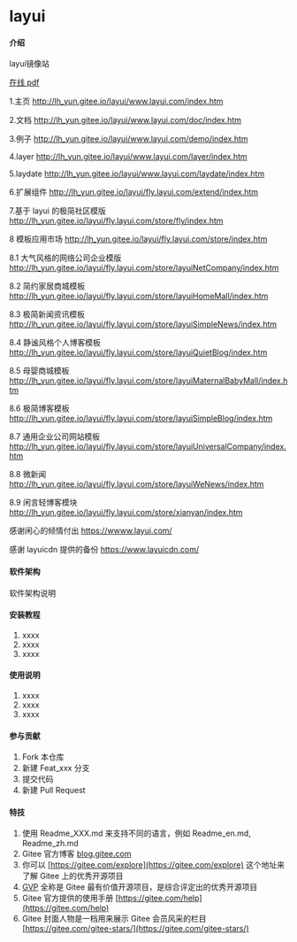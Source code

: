 # layui

#### 介绍
layui镜像站

[在线 pdf ](https://lh_yun.gitee.io/layui/Layui%20%E5%BC%80%E5%8F%91%E4%BD%BF%E7%94%A8%E6%96%87%E6%A1%A3%20-%20%E5%85%A5%E9%97%A8%E6%8C%87%E5%8D%97.pdf)

1.主页
http://lh_yun.gitee.io/layui/www.layui.com/index.htm

2.文档
http://lh_yun.gitee.io/layui/www.layui.com/doc/index.htm

3.例子
http://lh_yun.gitee.io/layui/www.layui.com/demo/index.htm

4.layer
http://lh_yun.gitee.io/layui/www.layui.com/layer/index.htm

5.laydate
http://lh_yun.gitee.io/layui/www.layui.com/laydate/index.htm

6.扩展组件
http://lh_yun.gitee.io/layui/fly.layui.com/extend/index.htm

7.基于 layui 的极简社区模版
http://lh_yun.gitee.io/layui/fly.layui.com/store/fly/index.htm

8 模板应用市场
http://lh_yun.gitee.io/layui/fly.layui.com/store/index.htm

8.1 大气风格的网络公司企业模版
http://lh_yun.gitee.io/layui/fly.layui.com/store/layuiNetCompany/index.htm

8.2 简约家居商城模板
http://lh_yun.gitee.io/layui/fly.layui.com/store/layuiHomeMall/index.htm

8.3 极简新闻资讯模板
http://lh_yun.gitee.io/layui/fly.layui.com/store/layuiSimpleNews/index.htm

8.4 静谧风格个人博客模板
http://lh_yun.gitee.io/layui/fly.layui.com/store/layuiQuietBlog/index.htm

8.5 母婴商城模板
http://lh_yun.gitee.io/layui/fly.layui.com/store/layuiMaternalBabyMall/index.htm

8.6 极简博客模板
http://lh_yun.gitee.io/layui/fly.layui.com/store/layuiSimpleBlog/index.htm

8.7 通用企业公司网站模板
http://lh_yun.gitee.io/layui/fly.layui.com/store/layuiUniversalCompany/index.htm

8.8 微新闻
http://lh_yun.gitee.io/layui/fly.layui.com/store/layuiWeNews/index.htm

8.9 闲言轻博客模块
http://lh_yun.gitee.io/layui/fly.layui.com/store/xianyan/index.htm

感谢闲心的倾情付出
https://wwww.layui.com/

感谢 layuicdn 提供的备份
https://www.layuicdn.com/

#### 软件架构
软件架构说明


#### 安装教程

1.  xxxx
2.  xxxx
3.  xxxx

#### 使用说明

1.  xxxx
2.  xxxx
3.  xxxx

#### 参与贡献

1.  Fork 本仓库
2.  新建 Feat_xxx 分支
3.  提交代码
4.  新建 Pull Request


#### 特技

1.  使用 Readme\_XXX.md 来支持不同的语言，例如 Readme\_en.md, Readme\_zh.md
2.  Gitee 官方博客 [blog.gitee.com](https://blog.gitee.com)
3.  你可以 [https://gitee.com/explore](https://gitee.com/explore) 这个地址来了解 Gitee 上的优秀开源项目
4.  [GVP](https://gitee.com/gvp) 全称是 Gitee 最有价值开源项目，是综合评定出的优秀开源项目
5.  Gitee 官方提供的使用手册 [https://gitee.com/help](https://gitee.com/help)
6.  Gitee 封面人物是一档用来展示 Gitee 会员风采的栏目 [https://gitee.com/gitee-stars/](https://gitee.com/gitee-stars/)
